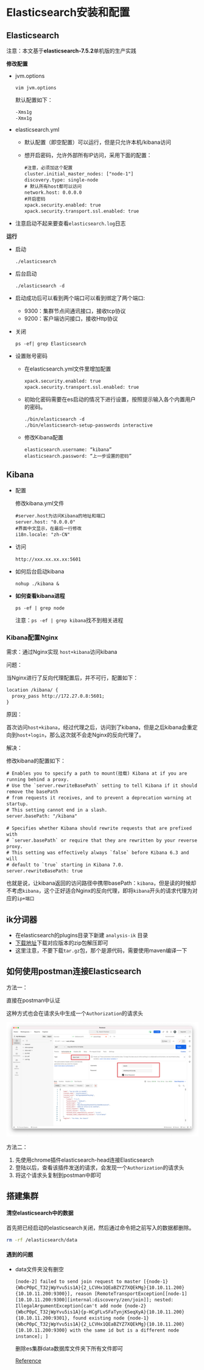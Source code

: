 # Elasticsearch安装和配置

## Elasticsearch

注意：本文基于**elasticsearch-7.5.2**单机版的生产实践

**修改配置**

- jvm.options

  ```
  vim jvm.options
  ```

  默认配置如下：

  ```
  -Xms1g
  -Xmx1g
  ```

- elasticsearch.yml

  - 默认配置（即空配置）可以运行，但是只允许本机/kibana访问

  - 想开启密码，允许外部所有IP访问，采用下面的配置：

    ```
    #注意，必须加这个配置
    cluster.initial_master_nodes: ["node-1"]
    discovery.type: single-node
    # 默认所有host都可以访问
    network.host: 0.0.0.0
    #开启密码
    xpack.security.enabled: true
    xpack.security.transport.ssl.enabled: true
    ```
  
- 注意启动不起来要查看`elasticsearch.log`日志

**运行**

- 启动

  ```shell
  ./elasticsearch
  ```

- 后台启动

  ```shell
  ./elasticsearch -d
  ```

- 启动成功后可以看到两个端口可以看到绑定了两个端口:

  - 9300：集群节点间通讯接口，接收tcp协议
  - 9200：客户端访问接口，接收Http协议
  
- 关闭

  ```shell
  ps -ef| grep Elasticsearch
  ```

- 设置账号密码

  - 在elasticsearch.yml文件里增加配置

    ```
    xpack.security.enabled: true
    xpack.security.transport.ssl.enabled: true
    ```

  - 初始化密码需要在es启动的情况下进行设置，按照提示输入各个内置用户的密码。

    ```
    ./bin/elasticsearch -d
    ./bin/elasticsearch-setup-passwords interactive
    ```

  - 修改Kibana配置

    ```
    elasticsearch.username: “kibana”
    elasticsearch.password: “上一步设置的密码”
    ```

## Kibana

- 配置

  修改kibana.yml文件

  ```
  #server.host为访问Kibana的地址和端口
  server.host: "0.0.0.0"
  #界面中文显示，在最后一行修改
  i18n.locale: "zh-CN"
  ```

- 访问

  `http://xxx.xx.xx.xx:5601`

- 如何后台启动kibana

  ```
  nohup ./kibana &
  ```

- **如何查看kibana进程**

  ```
  ps -ef | grep node
  ```

  注意：`ps -ef | grep kibana`找不到相关进程

### Kibana配置Nginx

需求：通过Nginx实现 `host+kibana`访问kibana

问题：

当Nginx进行了反向代理配置后，并不可行，配置如下：

```nginx
location /kibana/ {
  proxy_pass http://172.27.0.8:5601;
}
```

原因：

首次访问`host+kibana`，经过代理之后，访问到了kibana，但是之后kibana会重定向到`host+login`，那么这次就不会走Nginx的反向代理了。

解决：

修改kibana的配置如下：

```properties
# Enables you to specify a path to mount(挂载) Kibana at if you are running behind a proxy.
# Use the `server.rewriteBasePath` setting to tell Kibana if it should remove the basePath
# from requests it receives, and to prevent a deprecation warning at startup.
# This setting cannot end in a slash.
server.basePath: "/kibana"

# Specifies whether Kibana should rewrite requests that are prefixed with
# `server.basePath` or require that they are rewritten by your reverse proxy.
# This setting was effectively always `false` before Kibana 6.3 and will
# default to `true` starting in Kibana 7.0.
server.rewriteBasePath: true
```

也就是说，让kibana返回的访问路径中携带basePath：`kibana`，但是读的时候却不考虑`kibana`，这个正好适合Nginx的反向代理，即将`kibana`开头的请求代理为对应的`ip+端口`

## ik分词器

- 在elasticsearch的plugins目录下新建 `analysis-ik` 目录
- [下载地址](https://github.com/medcl/elasticsearch-analysis-ik)下载对应版本的zip包解压即可
- 这里注意，不要下载`tar.gz`包，那个是源代码，需要使用maven编译一下

## 如何使用postman连接Elasticsearch

方法一：

直接在postman中认证

这种方式也会在请求头中生成一个`Authorization`的请求头

![es_basic_auth](elasticsearch_install_config_assets/es_basic_auth.png)

方法二：

1. 先使用chrome插件elasticsearch-head连接Elasticsearch
2. 登陆以后，查看该插件发送的请求，会发现一个`Authorization`的请求头
3. 将这个请求头复制到postman中即可

## 搭建集群

#### 清空elasticsearch中的数据

首先把已经启动的elasticsearch关闭，然后通过命令把之前写入的数据都删除。

```sh
rm -rf /elasticsearch/data
```

#### 遇到的问题

- data文件夹没有删空

  ```
  [node-2] failed to send join request to master [{node-1}{WbcP0pC_T32jWpYvu5is1A}{2_LCVHx1QEaBZYZ7XQEkMg}{10.10.11.200}{10.10.11.200:9300}], reason [RemoteTransportException[[node-1][10.10.11.200:9300][internal:discovery/zen/join]]; nested: IllegalArgumentException[can't add node {node-2}{WbcP0pC_T32jWpYvu5is1A}{p-HCgFLvSFaTynjKSeqXyA}{10.10.11.200}{10.10.11.200:9301}, found existing node {node-1}{WbcP0pC_T32jWpYvu5is1A}{2_LCVHx1QEaBZYZ7XQEkMg}{10.10.11.200}{10.10.11.200:9300} with the same id but is a different node instance]; ]
  ```

  删除es集群data数据库文件夹下所有文件即可

  [Reference](https://blog.csdn.net/diyiday/article/details/83926488)



